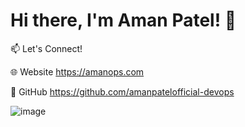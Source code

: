 # Hi there, I'm Aman Patel! 👋

📫 Let's Connect!

🌐 Website https://amanops.com

🐙 GitHub https://github.com/amanpatelofficial-devops

![image](https://github.com/user-attachments/assets/601ff19d-8d86-440c-82e4-bd8cb8f0c22e)
